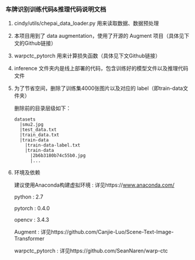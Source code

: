 ### **车牌识别训练代码&推理代码说明文档**
1. cindy/utils/chepai_data_loader.py 用来读取数据、数据预处理

1. 本项目用到了 data augmentation，使用了开源的 Augment 项目（具体见下文的Github链接）

1. warpctc_pytorch 用来计算损失函数（具体见下文Github链接）

1. inference 文件夹内是线上部署的代码，包含训练好的模型文件以及推理代码文件

1. 为了节省空间，删除了训练集4000张图片以及对应的 label（即train-data文件夹）

    删除前的目录层级如下：

    ```
    datasets
      |smu2.jpg
      |test_data.txt
      |train_data.txt
      |train-data
        |train-data-label.txt
        |train-data
          |2b6b3180b74c55b0.jpg
          |...
    ```    
  
1. 环境及依赖

    建议使用Anaconda构建虚拟环境 : 详见https://www.anaconda.com/
    
    python : 2.7
    
    pytorch : 0.4.0 
    
    opencv : 3.4.3
    
    Augment : 详见https://github.com/Canjie-Luo/Scene-Text-Image-Transformer
    
    warpctc_pytorch : 详见https://github.com/SeanNaren/warp-ctc
    
